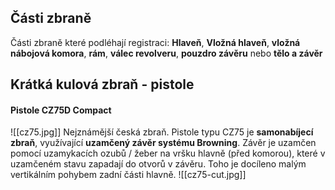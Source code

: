 ## Části zbraně
Části zbraně které podléhají registraci: **Hlaveň**, **Vložná hlaveň**, **vložná nábojová komora**, **rám**, **válec revolveru**, **pouzdro závěru** nebo **tělo a závěr**

## Krátká kulová zbraň - pistole
#### Pistole CZ75D Compact
![[cz75.jpg]]
Nejznámější česká zbraň.
Pistole typu CZ75 je **samonabíjecí zbraň**, využívající **uzamčený závěr systému Browning**.
Závěr je uzamčen pomocí uzamykacích ozubů / žeber na vršku hlavně (před komorou), které v uzamčeném stavu zapadají do otvorů v závěru. Toho je docíleno malým vertikálním pohybem zadní části hlavně.
![[cz75-cut.jpg]]
